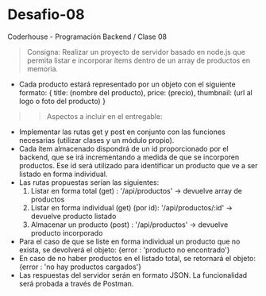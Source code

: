 # Desafio-08
Coderhouse - Programación Backend / Clase 08

> Consigna: Realizar un proyecto de servidor basado en node.js que permita listar e incorporar ítems dentro de un array de productos en memoria.

- Cada producto estará representado por un objeto con el siguiente formato: 
{
    title: (nombre del producto),
    price: (precio),
    thumbnail: (url al logo o foto del producto)
}

>> Aspectos a incluir en el entregable:
- Implementar las rutas get y post en conjunto con las funciones necesarias (utilizar clases y un módulo propio).
- Cada ítem almacenado dispondrá de un id proporcionado por el backend, que se irá incrementando a medida de que se incorporen productos. Ese id será utilizado para identificar un producto que ve a ser listado en forma individual.
- Las rutas propuestas serían las siguientes:
  1) Listar en forma total (get) : '/api/productos' -> devuelve array de productos
  2) Listar en forma individual (get) (por id): '/api/productos/:id' -> devuelve producto listado
  3) Almacenar un producto (post) : '/api/productos' -> devuelve producto incorporado
- Para el caso de que se liste en forma individual un producto que no exista, se devolverá el objeto: {error : 'producto no encontrado'}
- En caso de no haber productos en el listado total, se retornará el objeto: {error : 'no hay productos cargados'}
- Las respuestas del servidor serán en formato JSON. La funcionalidad será probada a través de Postman.
